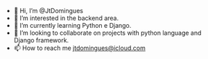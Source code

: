 - 👋 Hi, I’m @JtDomingues
- 👀 I’m interested in the backend area.
- 🌱 I’m currently learning Python e Django.
- 💞️ I’m looking to collaborate on projects with python language and Django framework.
- 📫 How to reach me  jtdomingues@icloud.com

<!---
JtDomingues/JtDomingues is a ✨ special ✨ repository because its `README.md` (this file) appears on your GitHub profile.
You can click the Preview link to take a look at your changes.
--->
